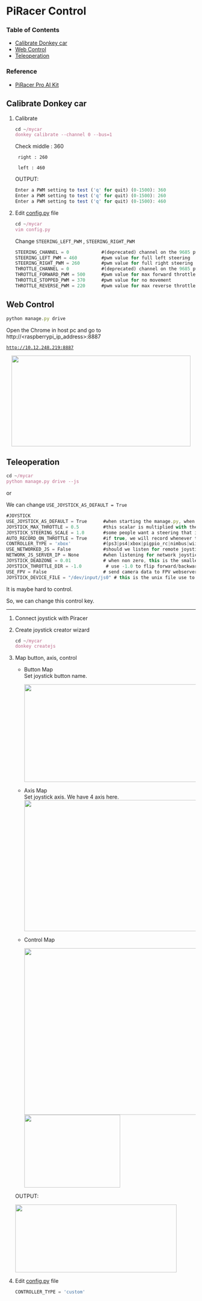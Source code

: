 # PiRacer Control

### **Table of Contents**
- [Calibrate Donkey car](#calibrate-donkey-car)   
- [Web Control](#web-control)   
- [Teleoperation](#teleoperation)
### **Reference**
- [PiRacer Pro AI Kit](https://www.waveshare.com/wiki/PiRacer_Pro_AI_Kit)   


## Calibrate Donkey car
1. Calibrate

    ```jsx
    cd ~/mycar
    donkey calibrate --channel 0 --bus=1
    ```

    Check middle : 360

        right : 260

        left : 460

    OUTPUT:

    ```jsx
    Enter a PWM setting to test ('q' for quit) (0-1500): 360
    Enter a PWM setting to test ('q' for quit) (0-1500): 260
    Enter a PWM setting to test ('q' for quit) (0-1500): 460
    ```

2. Edit [config.py](http://config.py) file

    ```jsx
    cd ~/mycar
    vim config.py
    ```

    Change `STEERING_LEFT_PWM` , `STEERING_RIGHT_PWM` 

    ```jsx
    STEERING_CHANNEL = 0            #(deprecated) channel on the 9685 pwm board 0-15
    STEERING_LEFT_PWM = 460         #pwm value for full left steering
    STEERING_RIGHT_PWM = 260        #pwm value for full right steering
    THROTTLE_CHANNEL = 0            #(deprecated) channel on the 9685 pwm board 0-15
    THROTTLE_FORWARD_PWM = 500      #pwm value for max forward throttle
    THROTTLE_STOPPED_PWM = 370      #pwm value for no movement
    THROTTLE_REVERSE_PWM = 220      #pwm value for max reverse throttle
    ```

## Web Control



```jsx
python manage.py drive
```

Open the Chrome in host pc and go to http://<raspberrypi_ip_address>:8887

[`http://10.12.248.219:8887`](http://10.12.248.219:8887/drive)


<p align="center">
  <img width="476" height="241" src="https://user-images.githubusercontent.com/81483791/194764670-3f6d9f52-9b9a-4c10-9f14-919ac2dd5d1b.png">
</p> 

## Teleoperation


```jsx
cd ~/mycar
python manage.py drive --js
```

or 

We can change `USE_JOYSTICK_AS_DEFAULT = True`

```jsx
#JOYSTICK
USE_JOYSTICK_AS_DEFAULT = True      #when starting the manage.py, when True, will not require a --js option to use the joystick
JOYSTICK_MAX_THROTTLE = 0.5         #this scalar is multiplied with the -1 to 1 throttle value to limit the maximum throttle. This can help if you drop the controller or just don't need the full speed available.
JOYSTICK_STEERING_SCALE = 1.0       #some people want a steering that is less sensitve. This scalar is multiplied with the steering -1 to 1. It can be negative to reverse dir.
AUTO_RECORD_ON_THROTTLE = True      #if true, we will record whenever throttle is not zero. if false, you must manually toggle recording with some other trigger. Usually circle button on joystick.
CONTROLLER_TYPE = 'xbox'            #(ps3|ps4|xbox|pigpio_rc|nimbus|wiiu|F710|rc3|MM1|custom) custom will run the my_joystick.py controller written by the `donkey createjs` command
USE_NETWORKED_JS = False            #should we listen for remote joystick control over the network?
NETWORK_JS_SERVER_IP = None         #when listening for network joystick control, which ip is serving this information
JOYSTICK_DEADZONE = 0.01            # when non zero, this is the smallest throttle before recording triggered.
JOYSTICK_THROTTLE_DIR = -1.0         # use -1.0 to flip forward/backward, use 1.0 to use joystick's natural forward/backward
USE_FPV = False                     # send camera data to FPV webserver
JOYSTICK_DEVICE_FILE = "/dev/input/js0" # this is the unix file use to access the joystick.
```

It is maybe hard to control. 

So, we can change this control key.

 ---

1. Connect joystick with Piracer     
           

2. Create joystick creator wizard

    ```jsx
    cd ~/mycar
    donkey createjs
    ```

3. Map button, axis, control
    - Button Map    
    Set joystick button name.    

      <img width="486" height="259" src="https://user-images.githubusercontent.com/81483791/197397574-a809ec35-74ec-46b6-9389-e5c08760d17d.png">

    -  Axis Map    
      Set joystick axis. We have 4 axis here.   
        <img width="486" height="348" src="https://user-images.githubusercontent.com/81483791/197397585-26a99d37-c0c7-442b-9899-47e81c402dc8.png">

    - Control Map

      <img width="472" height="442" src="https://user-images.githubusercontent.com/81483791/197397592-38d44e51-e921-4523-9093-bfd740f104bc.png">

      <img width="255" height="193" src="https://user-images.githubusercontent.com/81483791/197397450-465a2782-8411-4bfa-9662-f58d1ebc32bb.png">

    OUTPUT:    

    
      <img width="429" height="180" src="https://user-images.githubusercontent.com/81483791/194764792-723a088f-4cf3-48fc-b8f2-7d7ec72b433e.png">

4. Edit [config.py](http://config.py) file

    ```jsx
    CONTROLLER_TYPE = 'custom' 
    ```
